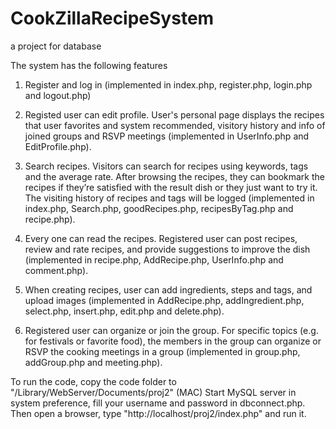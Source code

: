 # CookZillaRecipeSystem
a project for database

The system has the following features

1) Register and log in (implemented in index.php, register.php, login.php and logout.php)

2) Registed user can edit profile. User's personal page displays the recipes that user favorites and system recommended,  visitory history and info of joined groups and RSVP meetings (implemented in UserInfo.php and EditProfile.php). 

3) Search recipes. Visitors can search for recipes using keywords, tags and the average rate. After browsing the recipes, they can bookmark the recipes if they’re satisfied with the result dish or they just want to try it. The visiting history of recipes and tags will be logged (implemented in index.php, Search.php, goodRecipes.php, recipesByTag.php and recipe.php). 

4) Every one can read the recipes. Registered user can post recipes, review and rate recipes, and provide suggestions to improve the dish (implemented in recipe.php, AddRecipe.php, UserInfo.php and comment.php).

5) When creating recipes, user can add ingredients, steps and tags, and upload images (implemented in AddRecipe.php, addIngredient.php, select.php, insert.php, edit.php and delete.php).

6) Registered user can organize or join the group. For specific topics (e.g. for festivals or favorite food), the members in the group can organize or RSVP the cooking meetings in a group (implemented in group.php, addGroup.php and meeting.php).

To run the code, copy the code folder to "/Library/WebServer/Documents/proj2" (MAC)
Start MySQL server in system preference, fill your username and password in dbconnect.php. 
Then open a browser, type "http://localhost/proj2/index.php" and run it.
